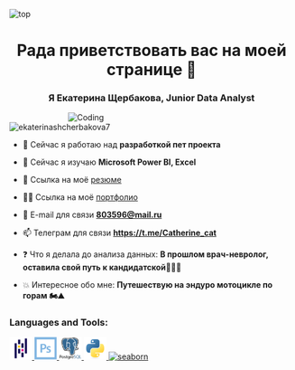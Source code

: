 <img align = "middle" alt ="top" width = "700" src ="https://img.freepik.com/free-vector/business-intelligence-design-concept-depicting-flat-square-illustrations-searching-gathering-data-isolated-vector-illustration_1284-83144.jpg?w=2000&t=st=1692125663~exp=1692126263~hmac=d763918dad693050c62d2745875f6c6986e1b8f4092ae6ff1e11535944a537df">

<h1 align="center">Рада приветствовать вас на моей странице 👋</h1>
<h3 align="center">Я Екатерина Щербакова, Junior Data Analyst</h3>

<img align = "right" alt ="Coding" width = "400" src ="https://img.freepik.com/free-vector/programmer-working-web-development-code-engineer-programming-python-php-java-script-computer_90220-249.jpg?w=1380&t=st=1692124278~exp=1692124878~hmac=41c338933d5efdc432886aaf5314ba083833221454682bc4b683157a83588a93">

<p align="left"> <img src="https://komarev.com/ghpvc/?username=ekaterinashcherbakova7&label=Profile%20views&color=0e75b6&style=flat" alt="ekaterinashcherbakova7" /> </p>


- 🔭 Сейчас я работаю над **разработкой пет проекта**

- 🌱 Сейчас я изучаю **Microsoft Power BI, Excel**

- 🔴 Ссылка на моё [резюме](https://hh.ru/resume/9fc1c1dfff0c44abd00039ed1f39567450745a?hhtmFrom=resume_list)

- 👨‍💻 Ссылка на моё [портфолио](https://github.com/EkaterinaShcherbakova7/Portfolio)

- 📧 E-mail для связи **803596@mail.ru**

- 📫 Телеграм для связи **https://t.me/Catherine_cat**

- ❓ Что я делала до анализа данных: **В прошлом врач-невролог, оставила свой путь к кандидатской👩🏻‍⚕️** 
  
- 💥 Интересное обо мне: **Путешествую на эндуро мотоцикле по горам 🏍⛰** 


<p align="left">
</p>

<h3 align="left">Languages and Tools:</h3>
<p align="left"> <a href="https://pandas.pydata.org/" target="_blank" rel="noreferrer"> <img src="https://raw.githubusercontent.com/devicons/devicon/2ae2a900d2f041da66e950e4d48052658d850630/icons/pandas/pandas-original.svg" alt="pandas" width="40" height="40"/> </a> <a href="https://www.photoshop.com/en" target="_blank" rel="noreferrer"> <img src="https://raw.githubusercontent.com/devicons/devicon/master/icons/photoshop/photoshop-line.svg" alt="photoshop" width="40" height="40"/> </a> <a href="https://www.postgresql.org" target="_blank" rel="noreferrer"> <img src="https://raw.githubusercontent.com/devicons/devicon/master/icons/postgresql/postgresql-original-wordmark.svg" alt="postgresql" width="40" height="40"/> </a> <a href="https://www.python.org" target="_blank" rel="noreferrer"> <img src="https://raw.githubusercontent.com/devicons/devicon/master/icons/python/python-original.svg" alt="python" width="40" height="40"/> </a> <a href="https://seaborn.pydata.org/" target="_blank" rel="noreferrer"> <img src="https://seaborn.pydata.org/_images/logo-mark-lightbg.svg" alt="seaborn" width="40" height="40"/> </a> </p>



